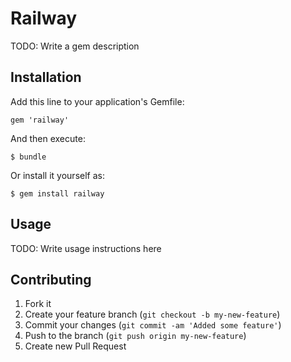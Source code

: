 # Railway

TODO: Write a gem description

## Installation

Add this line to your application's Gemfile:

    gem 'railway'

And then execute:

    $ bundle

Or install it yourself as:

    $ gem install railway

## Usage

TODO: Write usage instructions here

## Contributing

1. Fork it
2. Create your feature branch (`git checkout -b my-new-feature`)
3. Commit your changes (`git commit -am 'Added some feature'`)
4. Push to the branch (`git push origin my-new-feature`)
5. Create new Pull Request
